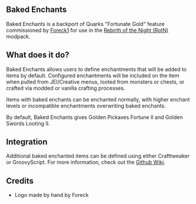 ## Baked Enchants

Baked Enchants is a backport of Quarks "Fortunate Gold" feature commissioned by [Foreck1](https://www.curseforge.com/members/foreck1/projects) for use in the [Rebirth of the Night (RotN)](https://www.curseforge.com/minecraft/modpacks/rebirth-of-the-night) modpack.

## What does it do? 

Baked Enchants allows users to define enchantments that will be added to items by default. Configured enchantments will be included on the item when pulled from JEI/Creative menus, looted from monsters or chests, or crafted via modded or vanilla crafting processes.

Items with baked enchants can be enchanted normally, with higher enchant levels or incompatible enchantments overwriting baked enchants.

By default, Baked Enchants gives Golden Pickaxes Fortune II and Golden Swords Looting II.

## Integration

Additional baked enchanted items can be defined using either Crafttweaker or GroovyScript. For more information, check out the [Github Wiki](https://github.com/Invadermonky/BakedEnchants/wiki).

## Credits
- Logo made by hand by Foreck
